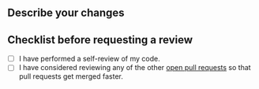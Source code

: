 ## Describe your changes

<!-- Briefly describe the changes you made. 

NEW FEATURE: Please explain why the feature is needed.
BUG FIX: Please explain the bug and how you fixed this bug.
PLANE INFO: Please add the sources used to aid the review process.
-->

## Checklist before requesting a review

- [ ] I have performed a self-review of my code.
- [ ] I have considered reviewing any of the other [open pull requests](https://github.com/sdr-enthusiasts/plane-alert-db/pulls) so that pull requests get merged faster.
